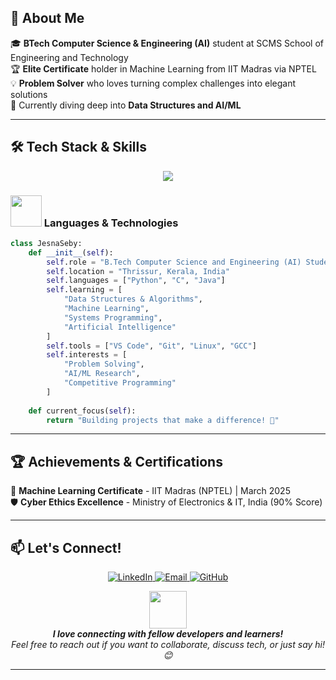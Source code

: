 ## 🚀 About Me
🎓 **BTech Computer Science & Engineering (AI)** student at SCMS School of Engineering and Technology  
🏆 **Elite Certificate** holder in Machine Learning from IIT Madras via NPTEL  
💡 **Problem Solver** who loves turning complex challenges into elegant solutions  
🌱 Currently diving deep into **Data Structures and AI/ML**

---

## 🛠️ Tech Stack & Skills
<p align="center">
  <img src="https://skillicons.dev/icons?i=python,c,java,linux,git,vscode,github&theme=dark" />
</p>

### <img src="https://media.giphy.com/media/VgCDAzcKvsR6OM0uWg/giphy.gif" width="50"> Languages & Technologies
```python
class JesnaSeby:
    def __init__(self):
        self.role = "B.Tech Computer Science and Engineering (AI) Student"
        self.location = "Thrissur, Kerala, India"
        self.languages = ["Python", "C", "Java"]
        self.learning = [
            "Data Structures & Algorithms",
            "Machine Learning", 
            "Systems Programming",
            "Artificial Intelligence"
        ]
        self.tools = ["VS Code", "Git", "Linux", "GCC"]
        self.interests = [
            "Problem Solving",
            "AI/ML Research",
            "Competitive Programming"
        ]
    
    def current_focus(self):
        return "Building projects that make a difference! 🌟"
```

---

## 🏆 Achievements & Certifications
🥇 **Machine Learning Certificate** - IIT Madras (NPTEL) | March 2025  
🛡️ **Cyber Ethics Excellence** - Ministry of Electronics & IT, India (90% Score)  

---

## 📫 Let's Connect!
<p align="center">
  <a href="https://linkedin.com/in/jesna-seby">
    <img src="https://img.shields.io/badge/LinkedIn-0077B5?style=for-the-badge&logo=linkedin&logoColor=white" alt="LinkedIn"/>
  </a>
  <a href="mailto:jesna.seby@example.com">
    <img src="https://img.shields.io/badge/Email-D14836?style=for-the-badge&logo=gmail&logoColor=white" alt="Email"/>
  </a>
  <a href="https://github.com/JESNA-SEBY">
    <img src="https://img.shields.io/badge/GitHub-100000?style=for-the-badge&logo=github&logoColor=white" alt="GitHub"/>
  </a>
</p>

<p align="center">
  <img src="https://media.giphy.com/media/LnQjpWaON8nhr21vNW/giphy.gif" width="60"> 
  <br>
  <em><b>I love connecting with fellow developers and learners!</b><br>
  Feel free to reach out if you want to collaborate, discuss tech, or just say hi! 😊</em>
</p>

---
